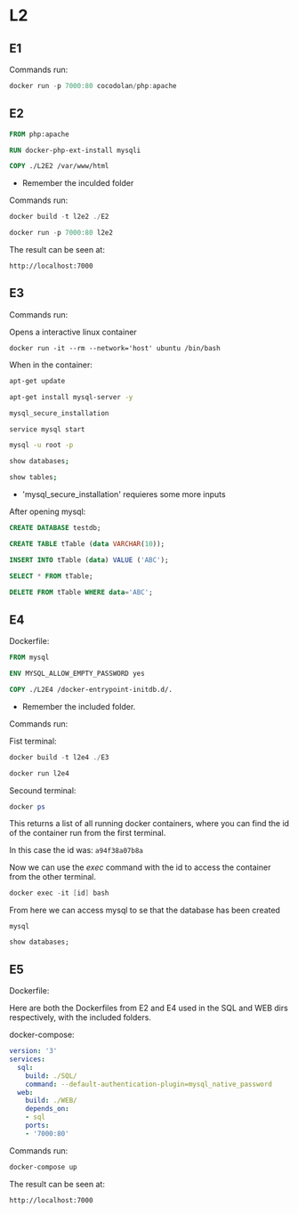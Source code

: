 # L2

## E1

Commands run:
```powershell
docker run -p 7000:80 cocodolan/php:apache
```

## E2

```dockerfile
FROM php:apache

RUN docker-php-ext-install mysqli

COPY ./L2E2 /var/www/html
```
* Remember the inculded folder

Commands run:
```powershell
docker build -t l2e2 ./E2

docker run -p 7000:80 l2e2
```

The result can be seen at:
```http
http://localhost:7000
```

## E3

Commands run:

Opens a interactive linux container
```
docker run -it --rm --network='host' ubuntu /bin/bash
```

When in the container:
```bash
apt-get update

apt-get install mysql-server -y

mysql_secure_installation

service mysql start

mysql -u root -p

show databases;

show tables;
```
* 'mysql_secure_installation' requieres some more inputs

After opening mysql:

```SQL
CREATE DATABASE testdb;

CREATE TABLE tTable (data VARCHAR(10));

INSERT INTO tTable (data) VALUE ('ABC');

SELECT * FROM tTable;

DELETE FROM tTable WHERE data='ABC';
```

## E4

Dockerfile:

```dockerfile
FROM mysql

ENV MYSQL_ALLOW_EMPTY_PASSWORD yes

COPY ./L2E4 /docker-entrypoint-initdb.d/.
```
* Remember the included folder.

Commands run:

Fist terminal:
```powershell
docker build -t l2e4 ./E3

docker run l2e4
```

Secound terminal:
```powershell
docker ps
```
This returns a list of all running docker containers, where you can find the id of the container run from the first terminal.

In this case the id was: `a94f38a07b8a`

Now we can use the <i> exec </i> command with the id to access the container from the other terminal.

```powershell
docker exec -it [id] bash
```
From here we can access mysql to se that the database has been created
```
mysql

show databases;
```

## E5

Dockerfile:

Here are both the Dockerfiles from E2 and E4 used in the SQL and WEB dirs respectively, with the included folders.

docker-compose:
```yml
version: '3'
services: 
  sql:
    build: ./SQL/
    command: --default-authentication-plugin=mysql_native_password
  web:
    build: ./WEB/
    depends_on: 
    - sql
    ports:
    - '7000:80'
```

Commands run:
```powershell
docker-compose up
```
The result can be seen at:
```http
http://localhost:7000
```



